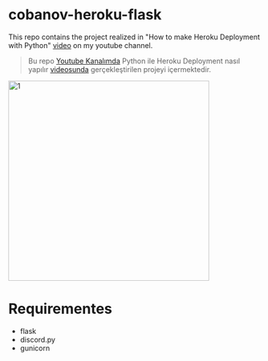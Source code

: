 # cobanov-heroku-flask


This repo contains the project realized in "How to make Heroku Deployment with Python" [video](https://www.youtube.com/watch?v=KGPAlDbqkDA&feature=youtu.be) on my youtube channel.

> Bu repo [Youtube Kanalımda](https://www.youtube.com/MertCobanov) Python ile Heroku Deployment nasıl yapılır [videosunda](https://www.youtube.com/watch?v=KGPAlDbqkDA&feature=youtu.be) gerçekleştirilen projeyi içermektedir.

<img href="https://www.youtube.com/watch?v=KGPAlDbqkDA&feature=youtu.be" src="https://i.ibb.co/zrz4ktw/1.png" alt="1" border="0" width="400"></a>

# Requirementes
- flask
- discord.py
- gunicorn
